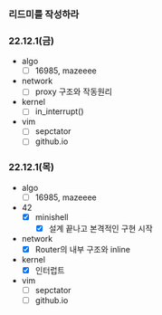 ### 리드미를 작성하라

### 22.12.1(금) 
- algo
	- [ ] 16985, mazeeee
- network
	- [ ] proxy 구조와 작동원리 
- kernel
	- [ ] in_interrupt() 
- vim 
	- [ ] sepctator
	- [ ] github.io

### 22.12.1(목)
- algo
	- [ ] 16985, mazeeee
- 42
	- [X] minishell
		- [X] 설계 끝나고 본격적인 구현 시작
- network
	- [X] Router의 내부 구조와 inline
- kernel
	- [X] 인터럽트
- vim 
	- [ ] sepctator
	- [ ] github.io
